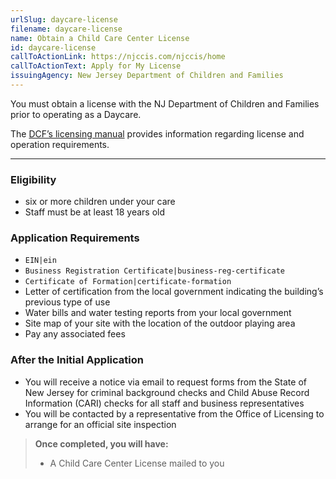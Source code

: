```yaml
---
urlSlug: daycare-license
filename: daycare-license
name: Obtain a Child Care Center License
id: daycare-license
callToActionLink: https://njccis.com/njccis/home
callToActionText: Apply for My License
issuingAgency: New Jersey Department of Children and Families
---
```


You must obtain a license with the NJ Department of Children and Families prior to operating as a Daycare.

The [DCF’s licensing manual](https://www.nj.gov/dcf/providers/licensing/Understanding.Licensing.Packet.pdf) provides information regarding license and operation requirements.

---

### Eligibility

- six or more children under your care
- Staff must be at least 18 years old

### Application Requirements

- `EIN|ein`
- `Business Registration Certificate|business-reg-certificate`
- `Certificate of Formation|certificate-formation`
- Letter of certification from the local government indicating the building’s previous type of use
- Water bills and water testing reports from your local government
- Site map of your site with the location of the outdoor playing area
- Pay any associated fees

### After the Initial Application

- You will receive a notice via email to request forms from the State of New Jersey for criminal background checks and Child Abuse Record Information (CARI) checks for all staff and business representatives
- You will be contacted by a representative from the Office of Licensing to arrange for an official site inspection

> **Once completed, you will have:**
>
> - A Child Care Center License mailed to you
